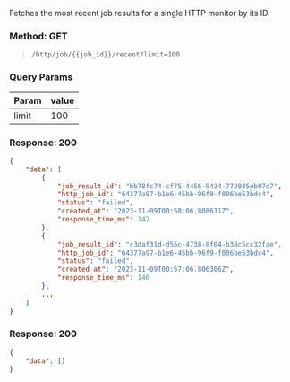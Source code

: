 Fetches the most recent job results for a single HTTP monitor by its ID.

### Method: GET

> ```
>/http/job/{{job_id}}/recent?limit=100
>```

### Query Params

| Param | value |
|-------|-------|
| limit | 100   |

### Response: 200

```json
{
    "data": [
        {
            "job_result_id": "bb78fc74-cf75-4456-9434-772035eb07d7",
            "http_job_id": "64377a97-b1e6-45bb-96f9-f006be53bdc4",
            "status": "failed",
            "created_at": "2023-11-09T00:58:06.808611Z",
            "response_time_ms": 142
        },
        {
            "job_result_id": "c3daf31d-d55c-4738-8f04-b38c5cc32fae",
            "http_job_id": "64377a97-b1e6-45bb-96f9-f006be53bdc4",
            "status": "failed",
            "created_at": "2023-11-09T00:57:06.806306Z",
            "response_time_ms": 146
        },
        ...
    ]
}
```

### Response: 200

```json
{
    "data": []
}
```
